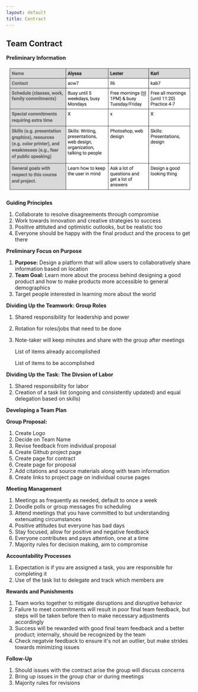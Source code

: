 ```yaml
---
layout: default
title: Contract
---
```

## Team Contract


**Preliminary Information**

![Preliminary Information](./contract_table.png)

**Guiding Principles**
1. Collaborate to resolve disagreements through compromise
2. Work towards innovation and creative strategies to success
3. Positive attituted and optimistic outlooks, but be realistic too
4. Everyone should be happy with the final product and the process to get there

**Preliminary Focus on Purpose**
1. **Purpose:** Design a platform that will allow users to collaboratively share information based on location
2. **Team Goal:** Learn more about the process behind designing a good product and how to make products more accessible to general demographics
3. Target people interested in learning more about the world

**Dividing Up the Teamwork: Group Roles**
  1. Shared responsibility for leadership and power
  2. Rotation for roles/jobs that need to be done
  3. Note-taker will keep minutes and share with the group after meetings

       List of items already accomplished

       List of items to be accomplished


**Dividing Up the Task: The Divsion of Labor**
 1. Shared responsibility for labor
 2. Creation of a task list (ongoing and consistently updated) and equal delegation based on skills)


**Developing a Team Plan**

   **Group Proposal:**
  1. Create Logo
  2. Decide on Team Name
  3. Revise feedback from individual proposal
  4. Create Github project page
  5. Create page for contract
  6. Create page for proposal
  7. Add citations and source materials along with team information
  8. Create links to project page on individual course pages

**Meeting Management**
 1. Meetings as frequently as needed, default to once a week
 2. Doodle polls or group messages fro scheduling
 3. Attend meetings that you have committed to but understanding extenuating circumstances
 4. Positive attitudes but everyone has bad days
 5. Stay focused, allow for positive and negative feedback
 6. Everyone contributes and pays attention, one at a time
 7. Majority rules for decision making, aim to compromise

**Accountability Processes**
 1. Expectation is if you are assigned a task, you are responsible for completing it
 2. Use of the task list to delegate and track which members are

**Rewards and Punishments**
 1. Team works together to mitigate disruptions and disruptive behavior
 2. Failure to meet commitments will result in poor final team feedback, but steps will be taken before then to make necessary adjustments accordingly
 3. Success will be rewarded with good final team feedback and a better product; internally, should be recognized by the team
 4. Check negatvie feedback to ensure it's not an outlier, but make strides towards minimizing issues

**Follow-Up**
  1. Should issues with the contract arise the group will discuss concerns
  2. Bring up issues in the group char or during meetings
  3. Majority rules for revisions
